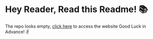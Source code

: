 
# Hey Reader, Read this Readme! :books:

The repo looks empty, [click here](https://iamjithinjohn.github.io) to access the website
Good Luck in Advance! :v: